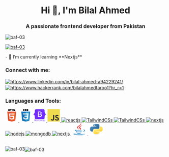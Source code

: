 <h1 align="center">Hi 👋, I'm Bilal Ahmed</h1>
<h3 align="center">A passionate frontend developer from Pakistan</h3>

<p align="left">
  <p align="left"> <img src="https://komarev.com/ghpvc/?username=baf-03&label=Profile%20views&color=0e75b6&style=flat" alt="baf-03" /> </p>
</p>



<p align="left"> <a href="https://github.com/ryo-ma/github-profile-trophy"><img src="https://github-profile-trophy.vercel.app/?username=baf-03" alt="baf-03" /></a> </p>
- 🌱 I’m currently learning **Nextjs**

<h3 align="left">Connect with me:</h3>
<p align="left">
<a href="https://linkedin.com/in/https://www.linkedin.com/in/bilal-ahmed-a94229241/" target="blank"><img align="center" src="https://raw.githubusercontent.com/rahuldkjain/github-profile-readme-generator/master/src/images/icons/Social/linked-in-alt.svg" alt="https://www.linkedin.com/in/bilal-ahmed-a94229241/" height="30" width="40" /></a>
<a href="https://www.hackerrank.com/https://www.hackerrank.com/bilalahmedfaroo1?hr_r=1" target="blank"><img align="center" src="https://raw.githubusercontent.com/rahuldkjain/github-profile-readme-generator/master/src/images/icons/Social/hackerrank.svg" alt="https://www.hackerrank.com/bilalahmedfaroo1?hr_r=1" height="30" width="40" /></a>
</p>

<h3 align="left">Languages and Tools:</h3>
<a href="https://www.w3.org/html/" target="_blank" rel="noreferrer"> <img src="https://raw.githubusercontent.com/devicons/devicon/master/icons/html5/html5-original-wordmark.svg" alt="html5" width="40" height="40"/> </a> 
<a href="https://www.w3schools.com/css/" target="_blank" rel="noreferrer"> <img src="https://raw.githubusercontent.com/devicons/devicon/master/icons/css3/css3-original-wordmark.svg" alt="css3" width="40" height="40"/> </a>
<a href="https://getbootstrap.com" target="_blank" rel="noreferrer"> <img src="https://raw.githubusercontent.com/devicons/devicon/master/icons/bootstrap/bootstrap-plain-wordmark.svg" alt="bootstrap" width="40" height="40"/> </a>
<a href="" target="_blank" rel="noreferrer"> <img src="https://raw.githubusercontent.com/devicons/devicon/master/icons/javascript/javascript-original.svg" alt="js" width="40" height="40"/> </a>
<a href="https://react.dev/" target="_blank" rel="noreferrer"> <img src="https://miro.medium.com/v2/resize:fit:1358/1*a-HMmQFQNC76zCZBZfFgJg.gif" alt="reactjs" width="70" height="40"/> </a>
<a href="" target="_blank" rel="noreferrer"> <img src="https://uxwing.com/wp-content/themes/uxwing/download/brands-and-social-media/tailwind-css-icon.png" alt="TailwindCSs" width="30" height="20"/> </a>
<a href="" target="_blank" rel="noreferrer"> <img src="https://cdn.icon-icons.com/icons2/3913/PNG/512/mui_logo_icon_248416.png" alt="TailwindCSs" width="40" height="40"/> </a>
<a href="" target="_blank" rel="noreferrer"> <img src="https://media.licdn.com/dms/image/C5622AQEaSzZNrNFgUQ/feedshare-shrink_800/0/1678383920919?e=2147483647&v=beta&t=skIEHMDr9qucS8R9k_6RwBP1f4HH1Y3WzeDu3CErvpg" alt="nextjs" width="40" height="40"/> </a>
<a href="" target="_blank" rel="noreferrer"> <img src="https://upload.wikimedia.org/wikipedia/commons/thumb/7/7e/Node.js_logo_2015.svg/2560px-Node.js_logo_2015.svg.png" alt="nodejs" width="70" height="20"/> </a>
<a href="" target="_blank" rel="noreferrer"> <img src="https://www.svgrepo.com/show/331488/mongodb.svg" alt="mongodb" width="40" height="40"/> </a>
<a href="" target="_blank" rel="noreferrer"> <img src="https://w7.pngwing.com/pngs/545/451/png-transparent-node-js-express-js-javascript-solution-stack-web-application-others-angle-text-rectangle-thumbnail.png" alt="nextjs" width="50" height="40"/> </a>
<a href="" target="_blank" rel="noreferrer"> <img src="https://raw.githubusercontent.com/devicons/devicon/master/icons/java/java-original.svg" alt="java" width="50" height="40"/> </a>
<a href="" target="_blank" rel="noreferrer"> <img src="https://raw.githubusercontent.com/devicons/devicon/master/icons/python/python-original.svg" alt="python" width="50" height="40"/> </a>
<br/><br/>
<p>
  <img align="left" src="https://github-readme-stats.vercel.app/api/top-langs?username=baf-03&show_icons=true&locale=en&layout=compact&color=0e75b6" alt="baf-03" />
</p>
<p><img align="center" src="https://github-readme-streak-stats.herokuapp.com/?user=baf-03&" alt="baf-03" /></p>




